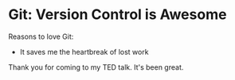# Git: Version Control is Awesome

Reasons to love Git:

* It saves me the heartbreak of lost work

Thank you for coming to my TED talk. It's been great.
